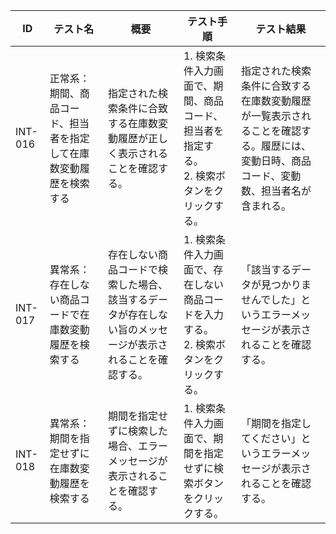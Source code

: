 | ID | テスト名 | 概要 | テスト手順 | テスト結果 |
|------|----------|--------|------------|------------|
| INT-016 | 正常系：期間、商品コード、担当者を指定して在庫数変動履歴を検索する | 指定された検索条件に合致する在庫数変動履歴が正しく表示されることを確認する。 | 1. 検索条件入力画面で、期間、商品コード、担当者を指定する。<br>2. 検索ボタンをクリックする。 | 指定された検索条件に合致する在庫数変動履歴が一覧表示されることを確認する。履歴には、変動日時、商品コード、変動数、担当者名が含まれる。 |
| INT-017 | 異常系：存在しない商品コードで在庫数変動履歴を検索する | 存在しない商品コードで検索した場合、該当するデータが存在しない旨のメッセージが表示されることを確認する。 | 1. 検索条件入力画面で、存在しない商品コードを入力する。<br>2. 検索ボタンをクリックする。 | 「該当するデータが見つかりませんでした」というエラーメッセージが表示されることを確認する。 |
| INT-018 | 異常系：期間を指定せずに在庫数変動履歴を検索する | 期間を指定せずに検索した場合、エラーメッセージが表示されることを確認する。 | 1. 検索条件入力画面で、期間を指定せずに検索ボタンをクリックする。 | 「期間を指定してください」というエラーメッセージが表示されることを確認する。 | 